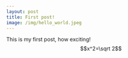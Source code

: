 ```yaml
---
layout: post
title: First post!
image: /img/hello_world.jpeg
---
```


This is my first post, how exciting!
$$x^2=\sqrt 2$$
